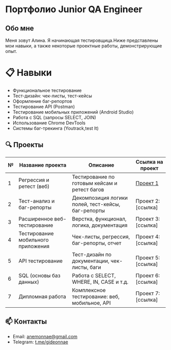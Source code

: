 # Портфолио Junior QA Engineer

## Обо мне
Меня зовут Алина. Я начинающая тестировщица.Ниже представлены мои навыки, а также некоторые проектные работы, демонстрирующие опыт.

# 📋 Навыки
- Функциональное тестирование
- Тест-дизайн: чек-листы, тест-кейсы
- Оформление баг-репортов
- Тестирование API (Postman)
- Тестирование мобильных приложений (Android Studio)
- Работа с SQL (запросы SELECT, JOIN)
- Использование Chrome DevTools
- Системы баг-трекинга (Youtrack,test It)

## 🔍 Проекты

| №  | Название проекта                   | Описание                                             | Ссылка на проект
|----|------------------------------------|------------------------------------------------------|--------------------
| 1  | Регрессия и ретест (веб)           | Тестирование по готовым кейсам и ретест багов       | [Проект 1](https://github.com/anemonnae/study-projects/edit/%D0%BF%D1%80%D0%BE%D0%B5%D0%BA%D1%82-1/retest_bugs.md) 
| 2  | Тест-анализ и баг-репорты          | Декомпозиция логики полей, тест-кейсы, баг-репорты  | Проект 2: [ссылка] 
| 3  | Расширенное веб-тестирование       | Верстка, функционал, логика, документация           | Проект 3: [ссылка] 
| 4  | Тестирование мобильного приложения | Чек-листы, регрессия, баг-репорты, отчет            | Проект 4: [ссылка] 
| 5  | API тестирование                   | Тест-дизайн по документации, чек-листы, баги        | Проект 5: [ссылка] 
| 6  | SQL (основы баз данных)            | Работа с SELECT, WHERE, IN, CASE и т.д.             | Проект 6: [ссылка] 
| 7  | Дипломная работа                   | Комплексное тестирование: веб, мобильное, API       | Проект 7: [ссылка] 

## 📫 Контакты

- Email: anemonnae@gmail.com
- Telegram: [t.me/gideonnae](https://t.me/gideonnae)
 
